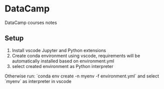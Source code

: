 # DataCamp
DataCamp courses notes

## Setup
1. Install vscode Jupyter and Python extensions
2. Create conda environment using vscode, requirements will be automatically installed based on environment.yml
3. select created environment as Python interpreter

Otherwise run:
´conda env create -n myenv -f environment.yml´ and select ´myenv´ as interpreter in vscode